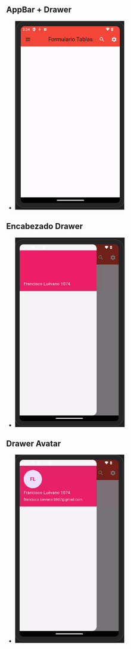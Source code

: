 ## AppBar + Drawer
- ![alt text](image-1.png)

## Encabezado Drawer
- ![alt text](image-2.png)

## Drawer Avatar
- ![alt text](image-3.png)